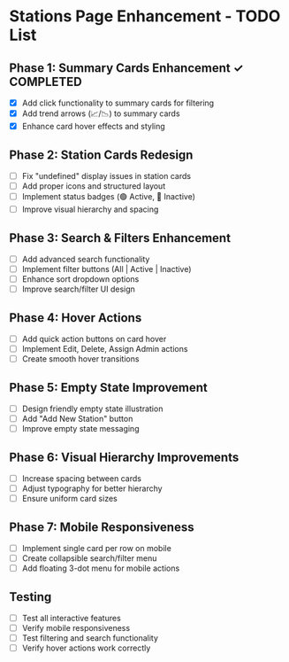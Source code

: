 # Stations Page Enhancement - TODO List

## Phase 1: Summary Cards Enhancement ✓ COMPLETED
- [x] Add click functionality to summary cards for filtering
- [x] Add trend arrows (📈/📉) to summary cards
- [x] Enhance card hover effects and styling

## Phase 2: Station Cards Redesign
- [ ] Fix "undefined" display issues in station cards
- [ ] Add proper icons and structured layout
- [ ] Implement status badges (🟢 Active, 🔴 Inactive)
- [ ] Improve visual hierarchy and spacing

## Phase 3: Search & Filters Enhancement
- [ ] Add advanced search functionality
- [ ] Implement filter buttons (All | Active | Inactive)
- [ ] Enhance sort dropdown options
- [ ] Improve search/filter UI design

## Phase 4: Hover Actions
- [ ] Add quick action buttons on card hover
- [ ] Implement Edit, Delete, Assign Admin actions
- [ ] Create smooth hover transitions

## Phase 5: Empty State Improvement
- [ ] Design friendly empty state illustration
- [ ] Add "Add New Station" button
- [ ] Improve empty state messaging

## Phase 6: Visual Hierarchy Improvements
- [ ] Increase spacing between cards
- [ ] Adjust typography for better hierarchy
- [ ] Ensure uniform card sizes

## Phase 7: Mobile Responsiveness
- [ ] Implement single card per row on mobile
- [ ] Create collapsible search/filter menu
- [ ] Add floating 3-dot menu for mobile actions

## Testing
- [ ] Test all interactive features
- [ ] Verify mobile responsiveness
- [ ] Test filtering and search functionality
- [ ] Verify hover actions work correctly
